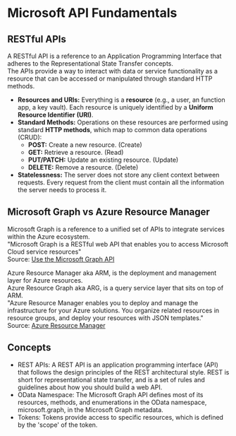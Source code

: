 # Microsoft API Fundamentals

## RESTful APIs
A RESTful API is a reference to an Application Programming Interface that adheres to the Representational State Transfer concepts.  
The APIs provide a way to interact with data or service functionality as a resource that can be accessed or manipulated through standard HTTP methods.

* **Resources and URIs:** Everything is a **resource** (e.g., a user, an function app, a key vault). Each resource is uniquely identified by a **Uniform Resource Identifier (URI)**.
* **Standard Methods:** Operations on these resources are performed using standard **HTTP methods**, which map to common data operations (CRUD):
    * **POST:** Create a new resource. (Create)
    * **GET:** Retrieve a resource. (Read)
    * **PUT/PATCH:** Update an existing resource. (Update)
    * **DELETE:** Remove a resource. (Delete)
* **Statelessness:** The server does not store any client context between requests. Every request from the client must contain all the information the server needs to process it.

## Microsoft Graph vs Azure Resource Manager
Microsoft Graph is a reference to a unified set of APIs to integrate services within the Azure ecosystem.  
"Microsoft Graph is a RESTful web API that enables you to access Microsoft Cloud service resources"  
Source: [Use the Microsoft Graph API](https://learn.microsoft.com/en-us/graph/use-the-api)

Azure Resource Manager aka ARM, is the deployment and management layer for Azure resources.  
Azure Resource Graph aka ARG, is a query service layer that sits on top of ARM.  
"Azure Resource Manager enables you to deploy and manage the infrastructure for your Azure solutions. You organize related resources in resource groups, and deploy your resources with JSON templates."  
Source: [Azure Resource Manager](https://learn.microsoft.com/en-us/rest/api/resources/)

## Concepts
- REST APIs: A REST API is an application programming interface (API) that follows the design principles of the REST architectural style. REST is short for representational state transfer, and is a set of rules and guidelines about how you should build a web API.
- OData Namespace: The Microsoft Graph API defines most of its resources, methods, and enumerations in the OData namespace, microsoft.graph, in the Microsoft Graph metadata. 
- Tokens: Tokens provide access to specific resources, which is defined by the 'scope' of the token.

